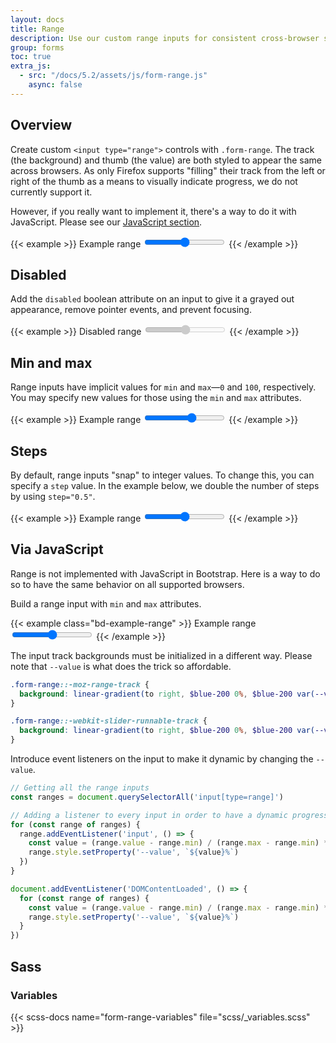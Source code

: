 ```yaml
---
layout: docs
title: Range
description: Use our custom range inputs for consistent cross-browser styling and built-in customization.
group: forms
toc: true
extra_js:
  - src: "/docs/5.2/assets/js/form-range.js"
    async: false
---
```


## Overview

Create custom `<input type="range">` controls with `.form-range`. The track (the background) and thumb (the value) are both styled to appear the same across browsers. As only Firefox supports "filling" their track from the left or right of the thumb as a means to visually indicate progress, we do not currently support it.

However, if you really want to implement it, there's a way to do it with JavaScript. Please see our [JavaScript section](#via-javascript).

{{< example >}}
<label for="customRange1" class="form-label">Example range</label>
<input type="range" class="form-range" id="customRange1">
{{< /example >}}

## Disabled

Add the `disabled` boolean attribute on an input to give it a grayed out appearance, remove pointer events, and prevent focusing.

{{< example >}}
<label for="disabledRange" class="form-label">Disabled range</label>
<input type="range" class="form-range" id="disabledRange" disabled>
{{< /example >}}

## Min and max

Range inputs have implicit values for `min` and `max`—`0` and `100`, respectively. You may specify new values for those using the `min` and `max` attributes.

{{< example >}}
<label for="customRange2" class="form-label">Example range</label>
<input type="range" class="form-range" min="0" max="5" id="customRange2">
{{< /example >}}

## Steps

By default, range inputs "snap" to integer values. To change this, you can specify a `step` value. In the example below, we double the number of steps by using `step="0.5"`.

{{< example >}}
<label for="customRange3" class="form-label">Example range</label>
<input type="range" class="form-range" min="0" max="5" step="0.5" id="customRange3">
{{< /example >}}

## Via JavaScript

Range is not implemented with JavaScript in Bootstrap. Here is a way to do so to have the same behavior on all supported browsers.

Build a range input with `min` and `max` attributes.

{{< example class="bd-example-range" >}}
<label for="jsRange" class="form-label">Example range</label>
<input type="range" class="form-range" id="jsRange" min="0" max="100">
{{< /example >}}

The input track backgrounds must be initialized in a different way. Please note that `--value` is what does the trick so affordable.

```scss
.form-range::-moz-range-track {
  background: linear-gradient(to right, $blue-200 0%, $blue-200 var(--value, 0%), $gray-300 var(--value, 0%), $gray-300 100%);
}

.form-range::-webkit-slider-runnable-track {
  background: linear-gradient(to right, $blue-200 0%, $blue-200 var(--value, 0%), $gray-300 var(--value, 0%), $gray-300 100%);
}
```

Introduce event listeners on the input to make it dynamic by changing the `--value`.

```js
// Getting all the range inputs
const ranges = document.querySelectorAll('input[type=range]')

// Adding a listener to every input in order to have a dynamic progress
for (const range of ranges) {
  range.addEventListener('input', () => {
    const value = (range.value - range.min) / (range.max - range.min) * 100
    range.style.setProperty('--value', `${value}%`)
  })
}

document.addEventListener('DOMContentLoaded', () => {
  for (const range of ranges) {
    const value = (range.value - range.min) / (range.max - range.min) * 100
    range.style.setProperty('--value', `${value}%`)
  }
})
```

## Sass

### Variables

{{< scss-docs name="form-range-variables" file="scss/_variables.scss" >}}
